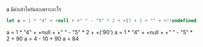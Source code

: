 a มีค่าเท่าไหร่และเพราะอะไร

```js
let a = 1 * "4" + +null + +" " - "5" * 2 + +(7 + 2 + "" + +!!undefined);
```

a = 1 * "4" + +null + +" " - "5" * 2 + +('90')
a = 1 * "4" + +null + +" " - "5" * 2 + 90
a = 4 - 10 + 90
a = 84


